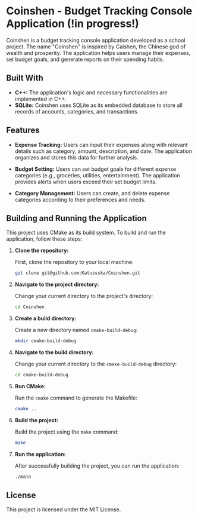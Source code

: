 # Coinshen - Budget Tracking Console Application (!in progress!)

Coinshen is a budget tracking console application developed as a school project. The name "Coinshen" is inspired by
Caishen, the Chinese god of wealth and prosperity. The application helps users manage their expenses, set budget goals,
and generate reports on their spending habits.

## Built With

- **C++:** The application's logic and necessary functionalities are implemented in C++.
- **SQLite:** Coinshen uses SQLite as its embedded database to store all records of accounts, categories, and
  transactions.

## Features

- **Expense Tracking:** Users can input their expenses along with relevant details such as category, amount,
  description, and date. The application organizes and stores this data for further analysis.

- **Budget Setting:** Users can set budget goals for different expense categories (e.g., groceries, utilities,
  entertainment). The application provides alerts when users exceed their set budget limits.

- **Category Management:** Users can create, and delete expense categories according to their preferences and
  needs.

## Building and Running the Application

This project uses CMake as its build system. To build and run the application, follow these steps:

1. **Clone the repository:**

   First, clone the repository to your local machine:

    ```bash
    git clone git@github.com:Katussska/Coinshen.git
    ```

2. **Navigate to the project directory:**

   Change your current directory to the project's directory:

    ```bash
    cd Coinshen
    ```

3. **Create a build directory:**

   Create a new directory named `cmake-build-debug`:

    ```bash
    mkdir cmake-build-debug
    ```

4. **Navigate to the build directory:**

   Change your current directory to the `cmake-build-debug` directory:

    ```bash
   cd cmake-build-debug
    ```

5. **Run CMake:**

   Run the `cmake` command to generate the Makefile:

    ```bash
    cmake ..
    ```

6. **Build the project:**

   Build the project using the `make` command:

    ```bash
    make
    ```

7. **Run the application:**

   After successfully building the project, you can run the application:

    ```bash
    ./main
    ```

## License

This project is licensed under the MIT License.